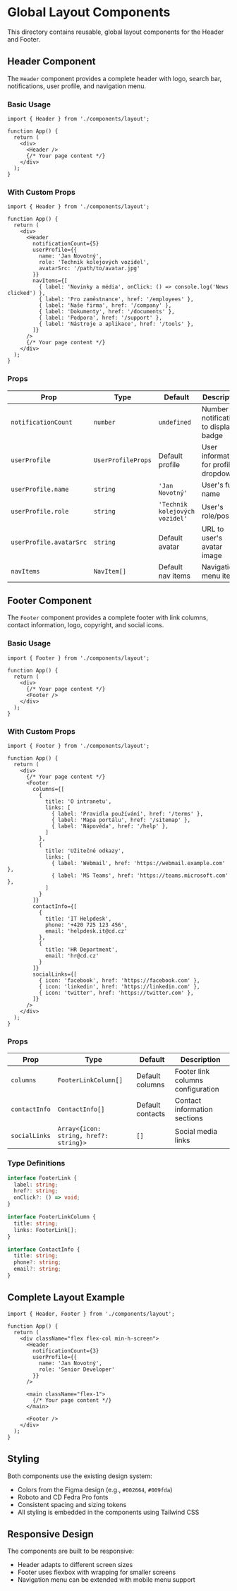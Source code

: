 # Global Layout Components

This directory contains reusable, global layout components for the Header and Footer.

## Header Component

The `Header` component provides a complete header with logo, search bar, notifications, user profile, and navigation menu.

### Basic Usage

```tsx
import { Header } from './components/layout';

function App() {
  return (
    <div>
      <Header />
      {/* Your page content */}
    </div>
  );
}
```

### With Custom Props

```tsx
import { Header } from './components/layout';

function App() {
  return (
    <div>
      <Header
        notificationCount={5}
        userProfile={{
          name: 'Jan Novotný',
          role: 'Technik kolejových vozidel',
          avatarSrc: '/path/to/avatar.jpg'
        }}
        navItems={[
          { label: 'Novinky a média', onClick: () => console.log('News clicked') },
          { label: 'Pro zaměstnance', href: '/employees' },
          { label: 'Naše firma', href: '/company' },
          { label: 'Dokumenty', href: '/documents' },
          { label: 'Podpora', href: '/support' },
          { label: 'Nástroje a aplikace', href: '/tools' },
        ]}
      />
      {/* Your page content */}
    </div>
  );
}
```

### Props

| Prop | Type | Default | Description |
|------|------|---------|-------------|
| `notificationCount` | `number` | `undefined` | Number of notifications to display in badge |
| `userProfile` | `UserProfileProps` | Default profile | User information for profile dropdown |
| `userProfile.name` | `string` | `'Jan Novotný'` | User's full name |
| `userProfile.role` | `string` | `'Technik kolejových vozidel'` | User's role/position |
| `userProfile.avatarSrc` | `string` | Default avatar | URL to user's avatar image |
| `navItems` | `NavItem[]` | Default nav items | Navigation menu items |

## Footer Component

The `Footer` component provides a complete footer with link columns, contact information, logo, copyright, and social icons.

### Basic Usage

```tsx
import { Footer } from './components/layout';

function App() {
  return (
    <div>
      {/* Your page content */}
      <Footer />
    </div>
  );
}
```

### With Custom Props

```tsx
import { Footer } from './components/layout';

function App() {
  return (
    <div>
      {/* Your page content */}
      <Footer
        columns={[
          {
            title: 'O intranetu',
            links: [
              { label: 'Pravidla používání', href: '/terms' },
              { label: 'Mapa portálu', href: '/sitemap' },
              { label: 'Nápověda', href: '/help' },
            ]
          },
          {
            title: 'Užitečné odkazy',
            links: [
              { label: 'Webmail', href: 'https://webmail.example.com' },
              { label: 'MS Teams', href: 'https://teams.microsoft.com' },
            ]
          }
        ]}
        contactInfo={[
          {
            title: 'IT Helpdesk',
            phone: '+420 725 123 456',
            email: 'helpdesk.it@cd.cz'
          },
          {
            title: 'HR Department',
            email: 'hr@cd.cz'
          }
        ]}
        socialLinks={[
          { icon: 'facebook', href: 'https://facebook.com' },
          { icon: 'linkedin', href: 'https://linkedin.com' },
          { icon: 'twitter', href: 'https://twitter.com' },
        ]}
      />
    </div>
  );
}
```

### Props

| Prop | Type | Default | Description |
|------|------|---------|-------------|
| `columns` | `FooterLinkColumn[]` | Default columns | Footer link columns configuration |
| `contactInfo` | `ContactInfo[]` | Default contacts | Contact information sections |
| `socialLinks` | `Array<{icon: string, href?: string}>` | `[]` | Social media links |

### Type Definitions

```typescript
interface FooterLink {
  label: string;
  href?: string;
  onClick?: () => void;
}

interface FooterLinkColumn {
  title: string;
  links: FooterLink[];
}

interface ContactInfo {
  title: string;
  phone?: string;
  email?: string;
}
```

## Complete Layout Example

```tsx
import { Header, Footer } from './components/layout';

function App() {
  return (
    <div className="flex flex-col min-h-screen">
      <Header
        notificationCount={3}
        userProfile={{
          name: 'Jan Novotný',
          role: 'Senior Developer'
        }}
      />
      
      <main className="flex-1">
        {/* Your page content */}
      </main>
      
      <Footer />
    </div>
  );
}
```

## Styling

Both components use the existing design system:
- Colors from the Figma design (e.g., `#002664`, `#009fda`)
- Roboto and CD Fedra Pro fonts
- Consistent spacing and sizing tokens
- All styling is embedded in the components using Tailwind CSS

## Responsive Design

The components are built to be responsive:
- Header adapts to different screen sizes
- Footer uses flexbox with wrapping for smaller screens
- Navigation menu can be extended with mobile menu support
